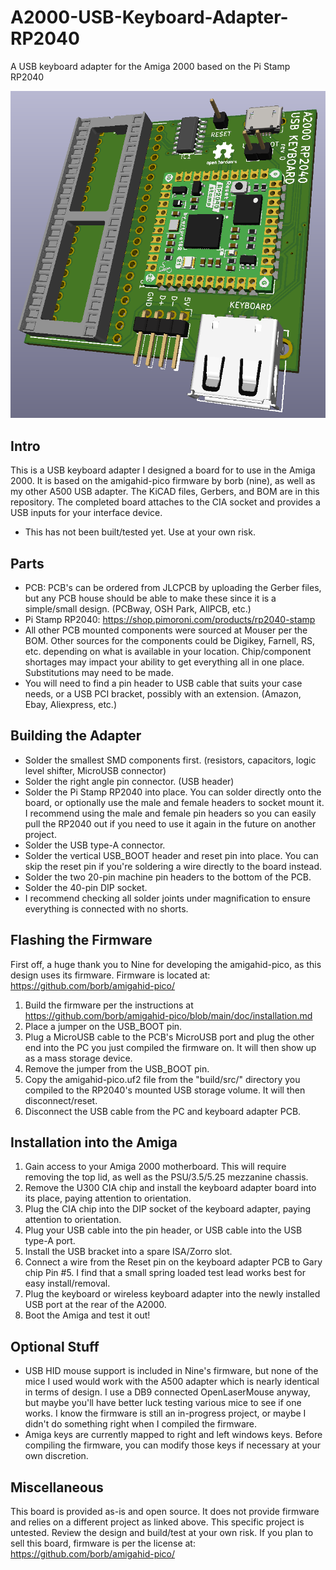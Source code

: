 # A2000-USB-Keyboard-Adapter-RP2040
A USB keyboard adapter for the Amiga 2000 based on the Pi Stamp RP2040

![front-pcb](RP2040-A2000-KB.PNG)

## Intro
This is a USB keyboard adapter I designed a board for to use in the Amiga 2000. It is based on the amigahid-pico firmware by borb (nine), as well as my other A500 USB adapter. The KiCAD files, Gerbers, and BOM are in this repository. The completed board attaches to the CIA socket and provides a USB inputs for your interface device.

* This has not been built/tested yet. Use at your own risk.

## Parts
* PCB: PCB's can be ordered from JLCPCB by uploading the Gerber files, but any PCB house should be able to make these since it is a simple/small design. (PCBway, OSH Park, AllPCB, etc.)
* Pi Stamp RP2040: https://shop.pimoroni.com/products/rp2040-stamp
* All other PCB mounted components were sourced at Mouser per the BOM. Other sources for the components could be Digikey, Farnell, RS, etc. depending on what is available in your location. Chip/component shortages may impact your ability to get everything all in one place. Substitutions may need to be made.
* You will need to find a pin header to USB cable that suits your case needs, or a USB PCI bracket, possibly with an extension. (Amazon, Ebay, Aliexpress, etc.)

## Building the Adapter
* Solder the smallest SMD components first. (resistors, capacitors, logic level shifter, MicroUSB connector)
* Solder the right angle pin connector. (USB header)
* Solder the Pi Stamp RP2040 into place. You can solder directly onto the board, or optionally use the male and female headers to socket mount it. I recommend using the male and female pin headers so you can easily pull the RP2040 out if you need to use it again in the future on another project.
* Solder the USB type-A connector.
* Solder the vertical USB_BOOT header and reset pin into place. You can skip the reset pin if you're soldering a wire directly to the board instead.
* Solder the two 20-pin machine pin headers to the bottom of the PCB.
* Solder the 40-pin DIP socket.
* I recommend checking all solder joints under magnification to ensure everything is connected with no shorts.

## Flashing the Firmware
First off, a huge thank you to Nine for developing the amigahid-pico, as this design uses its firmware. Firmware is located at: https://github.com/borb/amigahid-pico/
1. Build the firmware per the instructions at https://github.com/borb/amigahid-pico/blob/main/doc/installation.md
2. Place a jumper on the USB_BOOT pin.
3. Plug a MicroUSB cable to the PCB's MicroUSB port and plug the other end into the PC you just compiled the firmware on. It will then show up as a mass storage device.
4. Remove the jumper from the USB_BOOT pin.
5. Copy the amigahid-pico.uf2 file from the "build/src/" directory you compiled to the RP2040's mounted USB storage volume. It will then disconnect/reset.
6. Disconnect the USB cable from the PC and keyboard adapter PCB.

## Installation into the Amiga
1. Gain access to your Amiga 2000 motherboard. This will require removing the top lid, as well as the PSU/3.5/5.25 mezzanine chassis.
2. Remove the U300 CIA chip and install the keyboard adapter board into its place, paying attention to orientation.
3. Plug the CIA chip into the DIP socket of the keyboard adapter, paying attention to orientation.
4. Plug your USB cable into the pin header, or USB cable into the USB type-A port.
5. Install the USB bracket into a spare ISA/Zorro slot.
6. Connect a wire from the Reset pin on the keyboard adapter PCB to Gary chip Pin #5. I find that a small spring loaded test lead works best for easy install/removal. 
7. Plug the keyboard or wireless keyboard adapter into the newly installed USB port at the rear of the A2000.
8. Boot the Amiga and test it out!

## Optional Stuff
* USB HID mouse support is included in Nine's firmware, but none of the mice I used would work with the A500 adapter which is nearly identical in terms of design. I use a DB9 connected OpenLaserMouse anyway, but maybe you'll have better luck testing various mice to see if one works. I know the firmware is still an in-progress project, or maybe I didn't do something right when I compiled the firmware. 
* Amiga keys are currently mapped to right and left windows keys. Before compiling the firmware, you can modify those keys if necessary at your own discretion.

## Miscellaneous
This board is provided as-is and open source. It does not provide firmware and relies on a different project as linked above. This specific project is untested. Review the design and build/test at your own risk.
If you plan to sell this board, firmware is per the license at: https://github.com/borb/amigahid-pico/
